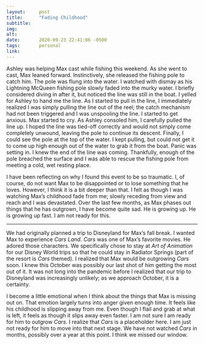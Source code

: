 ```yaml
---
layout:     post
title:      "Fading Childhood"
subtitle:   
img:        
alt:        
date:       2020-09-23 22:41:06 -0500
tags:       personal
link:       
---
```


Ashley was helping Max cast while fishing this weekend. As she went to cast, Max leaned forward. Instinctively, she released the fishing pole to catch him. The pole was flung into the water. I watched with dismay as his Lightning McQueen fishing pole slowly faded into the murky water. I briefly considered diving in after it, but noticed the line was still in the boat. I yelled for Ashley to hand me the line. As I started to pull in the line, I immediately realized I was simply pulling the line out of the reel; the catch mechanism had not been triggered and I was unspooling the line. I started to get anxious. Max started to cry. As Ashley consoled him, I carefully pulled the line up. I hoped the line was tied-off correctly and would not simply come completely unwound, leaving the pole to continue its descent. Finally, I could see the pole at the top of the water. I kept pulling, but could not get it to come up high enough out of the water to grab it from the boat. Panic was setting in. I knew the end of the line was coming. Thankfully, enough of the pole breached the surface  and I was able to rescue the fishing pole from meeting a cold, wet resting place.

I have been reflecting on why I found this event to be so traumatic. I, of course, do not want Max to be disappointed or to lose something that he loves. However, I think it is a bit deeper than that. I felt as though I was watching Max’s childhood fade from me; slowly receding from view and reach and I was devastated. Over the last few months, as Max phases out things that he has outgrown, I have become quite sad.  He is growing up. He is growing up fast. I am not ready for this.

- - - -

We had originally planned a trip to Disneyland for Max’s fall break. I wanted Max to experience _Cars Land_. _Cars_ was one of Max’s favorite movies. He adored those characters. We specifically chose to stay at _Art of Animation_ for our Disney World trips so that he could stay in Radiator Springs (part of the resort is _Cars_ themed). I realized that Max would be outgrowing _Cars_ soon. I knew this October was possibly our last shot of him getting the most out of it. It was not long into the pandemic before I realized that our trip to Disneyland was increasingly unlikely; as we approach October, it is a certainty.

I become a little emotional when I think about the things that Max is missing out on. That emotion largely turns into anger given enough time. It feels like his childhood is slipping away from me. Even though I flail and grab at what is left, it feels as though it slips away even faster. I am not sure I am ready for him to outgrow _Cars_. I realize that _Cars_ is a placeholder here. I am just not ready for him to move into that next stage. We have not watched _Cars_ in months, possibly over a year at this point. I think we missed our window.